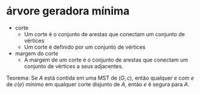 # árvore geradora mínima

- corte
  - Um corte é o conjunto de arestas que conectam um conjunto de vértices 
  - Um corte é definido por um conjunto de vértices
- margem do corte
  - A margem de um corte é o conjunto de arestas que conectam um conjunto de vértices a seus adjacentes.

Teorema: Se $A$ está contida em uma MST de $(G,c)$, então qualquer $e$ com  $e$ de $c(e)$ mínimo em qualquer corte disjunto de $A$, então $e$ é segura para $A$.